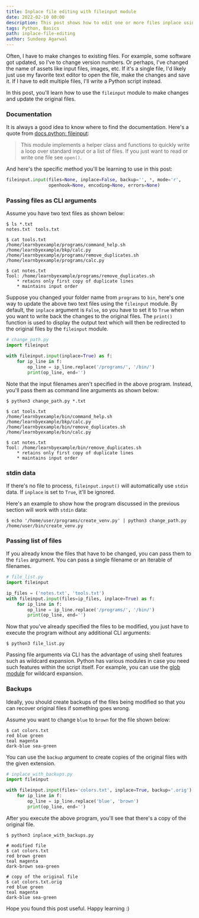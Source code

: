```yaml
---
title: Inplace file editing with fileinput module
date: 2022-02-10 00:00
description: This post shows how to edit one or more files inplace using the fileinput module
tags: Python, Basics
path: inplace-file-editing
author: Sundeep Agarwal
---
```


Often, I have to make changes to existing files. For example, some software got updated, so I've to change version numbers. Or perhaps, I've changed the name of assets like input files, images, etc. If it's a single file, I'd likely just use my favorite text editor to open the file, make the changes and save it. If I have to edit multiple files, I'll write a Python script instead.

In this post, you'll learn how to use the `fileinput` module to make changes and update the original files.

### Documentation

It is always a good idea to know where to find the documentation. Here's a quote from [docs.python: fileinput](https://docs.python.org/3/library/fileinput.html):

> This module implements a helper class and functions to quickly write a loop over standard input or a list of files. If you just want to read or write one file see `open()`.

And here's the specific method you'll be learning to use in this post:

```python
fileinput.input(files=None, inplace=False, backup='', *, mode='r',
                openhook=None, encoding=None, errors=None)
```

### Passing files as CLI arguments

Assume you have two text files as shown below:

```console
$ ls *.txt
notes.txt  tools.txt

$ cat tools.txt
/home/learnbyexample/programs/command_help.sh
/home/learnbyexample/bkp/calc.py
/home/learnbyexample/programs/remove_duplicates.sh
/home/learnbyexample/programs/calc.py

$ cat notes.txt
Tool: /home/learnbyexample/programs/remove_duplicates.sh
    * retains only first copy of duplicate lines
    * maintains input order
```

Suppose you changed your folder name from `programs` to `bin`, here's one way to update the above two text files using the `fileinput` module. By default, the `inplace` argument is `False`, so you have to set it to `True` when you want to write back the changes to the original files. The `print()` function is used to display the output text which will then be redirected to the original files by the `fileinput` module.

```python
# change_path.py
import fileinput

with fileinput.input(inplace=True) as f:
    for ip_line in f:
        op_line = ip_line.replace('/programs/', '/bin/')
        print(op_line, end='')
```

Note that the input filenames aren't specified in the above program. Instead, you'll pass them as command line arguments as shown below:

```console
$ python3 change_path.py *.txt

$ cat tools.txt
/home/learnbyexample/bin/command_help.sh
/home/learnbyexample/bkp/calc.py
/home/learnbyexample/bin/remove_duplicates.sh
/home/learnbyexample/bin/calc.py

$ cat notes.txt
Tool: /home/learnbyexample/bin/remove_duplicates.sh
    * retains only first copy of duplicate lines
    * maintains input order
```

### stdin data

If there's no file to process, `fileinput.input()` will automatically use `stdin` data. If `inplace` is set to `True`, it'll be ignored.

Here's an example to show how the program discussed in the previous section will work with `stdin` data:

```console
$ echo '/home/user/programs/create_venv.py' | python3 change_path.py
/home/user/bin/create_venv.py
```

### Passing list of files

If you already know the files that have to be changed, you can pass them to the `files` argument. You can pass a single filename or an iterable of filenames.

```python
# file_list.py
import fileinput

ip_files = ('notes.txt', 'tools.txt')
with fileinput.input(files=ip_files, inplace=True) as f:
    for ip_line in f:
        op_line = ip_line.replace('/programs/', '/bin/')
        print(op_line, end='')
```

Now that you've already specified the files to be modified, you just have to execute the program without any additional CLI arguments:

```console
$ python3 file_list.py
```

Passing file arguments via CLI has the advantage of using shell features such as wildcard expansion. Python has various modules in case you need such features within the script itself. For example, you can use the [glob module](https://docs.python.org/3/library/glob.html) for wildcard expansion.

### Backups

Ideally, you should create backups of the files being modified so that you can recover original files if something goes wrong.

Assume you want to change `blue` to `brown` for the file shown below:

```console
$ cat colors.txt
red blue green
teal magenta
dark-blue sea-green
```

You can use the `backup` argument to create copies of the original files with the given extension.

```python
# inplace_with_backups.py
import fileinput

with fileinput.input(files='colors.txt', inplace=True, backup='.orig') as f:
    for ip_line in f:
        op_line = ip_line.replace('blue', 'brown')
        print(op_line, end='')
```

After you execute the above program, you'll see that there's a copy of the original file.

```console
$ python3 inplace_with_backups.py

# modified file
$ cat colors.txt
red brown green
teal magenta
dark-brown sea-green

# copy of the original file
$ cat colors.txt.orig
red blue green
teal magenta
dark-blue sea-green
```

Hope you found this post useful. Happy learning :)


